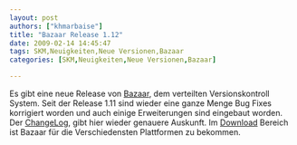 ```yaml
---
layout: post
authors: ["khmarbaise"]
title: "Bazaar Release 1.12"
date: 2009-02-14 14:45:47
tags: SKM,Neuigkeiten,Neue Versionen,Bazaar
categories: [SKM,Neuigkeiten,Neue Versionen,Bazaar]

---
```

Es gibt eine neue Release von [Bazaar](http://www.bazaar-vcs.org), dem verteilten Versionskontroll System. Seit der Release 
1.11 sind wieder eine ganze Menge Bug Fixes korrigiert worden und auch einige Erweiterungen sind eingebaut worden. 
Der [ChangeLog](http://doc.bazaar-vcs.org/bzr.1.12/en/release-notes/NEWS.html#bzr-1-12-1234567890-2009-02-13), gibt hier 
wieder genauere Auskunft. Im [Download](http://bazaar-vcs.org/Download) Bereich ist Bazaar für die Verschiedensten Plattformen zu bekommen.
